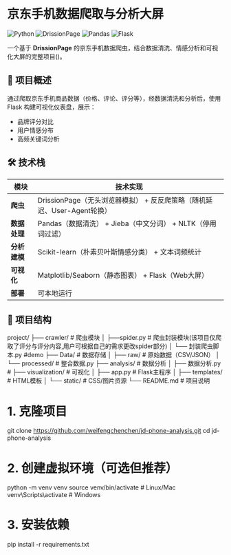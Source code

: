 # 京东手机数据爬取与分析大屏

![Python](https://img.shields.io/badge/Python-3.8%2B-blue)
![DrissionPage](https://img.shields.io/badge/DrissionPage-%E2%9C%93-green)
![Pandas](https://img.shields.io/badge/Pandas-%F0%9F%93%8A-orange)
![Flask](https://img.shields.io/badge/Flask-Web%20App-lightgrey)

一个基于 **DrissionPage** 的京东手机数据爬虫，结合数据清洗、情感分析和可视化大屏的完整项目()。

## 📌 项目概述

通过爬取京东手机商品数据（价格、评论、评分等），经数据清洗和分析后，使用 Flask 构建可视化仪表盘，展示：
- 品牌评分对比
- 用户情感分布
- 高频关键词分析

## 🛠️ 技术栈

| 模块          | 技术实现                                                                 |
|---------------|--------------------------------------------------------------------------|
| **爬虫**      | DrissionPage（无头浏览器模拟） + 反反爬策略（随机延迟、User-Agent轮换） |
| **数据处理**  | Pandas（数据清洗） + Jieba（中文分词） + NLTK（停用词过滤）             |
| **分析建模**  | Scikit-learn（朴素贝叶斯情感分类） + 文本词频统计                       |
| **可视化**    | Matplotlib/Seaborn（静态图表） + Flask（Web大屏）                       |
| **部署**      | 可本地运行  |


## 📂 项目结构
project/
├── crawler/ # 爬虫模块
│ ├──spider.py # 爬虫封装模块(该项目仅爬取了评分与评分内容,用户可根据自己的需求更改spider部分)
│ └── 封装爬虫脚本.py #demo
├── Data/ # 数据存储
│ ├── raw/ # 原始数据（CSV/JSON）
│ └── processed/ # 整合数据.py
├── analysis/ # 数据分析
│ ├── 数据分析.py #
├── visualization/ # 可视化
│ ├── app.py # Flask主程序
│ ├── templates/ # HTML模板
│ └── static/ # CSS/图片资源
└── README.md # 项目说明

# 1. 克隆项目
git clone https://github.com/weifengchenchen/jd-phone-analysis.git
cd jd-phone-analysis

# 2. 创建虚拟环境（可选但推荐）
python -m venv venv
source venv/bin/activate  # Linux/Mac
venv\Scripts\activate    # Windows

# 3. 安装依赖
pip install -r requirements.txt